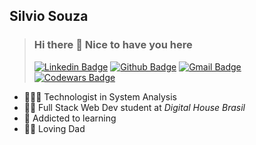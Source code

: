 ## Silvio Souza

> ### Hi there 👋 Nice to have you here
> [![Linkedin Badge](https://img.shields.io/badge/-LinkedIn-blue?style=flat-square&logo=Linkedin&logoColor=white&link=https://www.linkedin.com/in/jr-silvio-souza/)](https://www.linkedin.com/in/jr-silvio-souza/)
[![Github Badge](https://img.shields.io/badge/-Github-000?style=flat-square&logo=Github&logoColor=white&link=https://github.com/silvio-souza)](https://github.com/silvio-souza)
[![Gmail Badge](https://img.shields.io/badge/-Gmail-c14438?style=flat-square&logo=Gmail&logoColor=white&link=mailto:jr.silvio.souza@gmail.com)](mailto:jr.silvio.souza@gmail.com)
[![Codewars Badge](https://www.codewars.com/users/SJblu/badges/micro)](https://www.codewars.com/users/SJblu)

- 👨🏻‍🎓 Technologist in System Analysis 
- 👨‍💻 Full Stack Web Dev student at *Digital House Brasil* 
- 🚀 Addicted to learning 
- 👨‍👦 Loving Dad 


<!--  Tabela com linguagens mais usadas no GitHub
[![Top Langs](https://github-readme-stats.vercel.app/api/top-langs/?username=SJblu)](https://github.com/SJblu/SJblu)
-->


<!--
**SJblu/SJblu** is a ✨ _special_ ✨ repository because its `README.md` (this file) appears on your GitHub profile.

Here are some ideas to get you started:

- 🔭 I’m currently working on ...
- 🌱 I’m currently learning ...
- 👯 I’m looking to collaborate on ...
- 🤔 I’m looking for help with ...
- 💬 Ask me about ...
- 📫 How to reach me: ...
- 😄 Pronouns: ...
- ⚡ Fun fact: ...
-->
